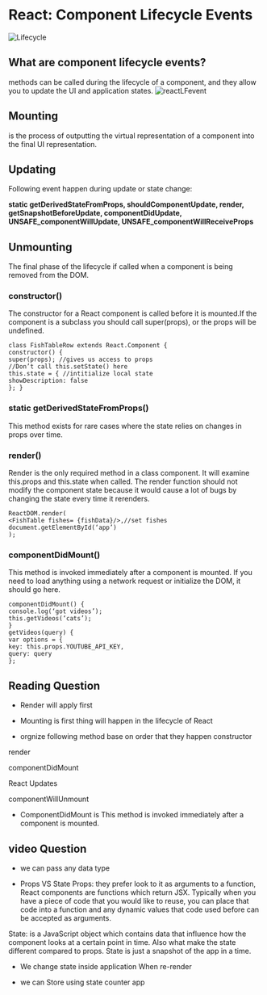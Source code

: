 # React: Component Lifecycle Events

![Lifecycle](https://miro.medium.com/max/2000/0*pqn5ljaOw4kWrUdF)

## What are component lifecycle events?

methods can be called during the lifecycle of a component, and they allow you to update the UI and application states.
![reactLFevent](https://miro.medium.com/max/2000/0*0saPKFiTUk6W3FYp)

## Mounting
is the process of outputting the virtual representation of a component into the final UI representation.

## Updating
Following event happen during update or state change:

**static getDerivedStateFromProps, shouldComponentUpdate, render,
getSnapshotBeforeUpdate, componentDidUpdate, UNSAFE_componentWillUpdate, UNSAFE_componentWillReceiveProps**

## Unmounting
The final phase of the lifecycle if called when a component is being removed from the DOM.

### constructor()
The constructor for a React component is called before it is mounted.If the component is a subclass you should call super(props), or the props will be undefined.

```
class FishTableRow extends React.Component {
constructor() {
super(props); //gives us access to props
//Don’t call this.setState() here
this.state = { //intitialize local state
showDescription: false
}; }
```

### static getDerivedStateFromProps()
This method exists for rare cases where the state relies on changes in props over time.

### render()
Render is the only required method in a class component. It will examine this.props and this.state when called. The render function should not modify the component state because it would cause a lot of bugs by changing the state every time it rerenders. 

```
ReactDOM.render(
<FishTable fishes= {fishData}/>,//set fishes document.getElementById(‘app’)
);
```
### componentDidMount()
This method is invoked immediately after a component is mounted. If you need to load anything using a network request or initialize the DOM, it should go here.
```
componentDidMount() {
console.log(‘got videos’);
this.getVideos(‘cats’);
}
getVideos(query) {
var options = {
key: this.props.YOUTUBE_API_KEY,
query: query
};
```


## Reading Question
*  Render will apply first

* Mounting is first thing will happen in the lifecycle of React 

* orgnize following method base on order that they happen
constructor

render

componentDidMount

React Updates

componentWillUnmount

* ComponentDidMount is This method is invoked immediately after a component is mounted.

## video Question 
* we can pass any data type

* Props VS State
Props: they prefer look to it as arguments to a function,
React components are functions which return JSX. Typically when you have a piece of code that you would like to reuse, you can place that code into a function and any dynamic values that code used before can be accepted as arguments.

State: is  a JavaScript object which contains data that influence how the component looks at a certain point in time.
Also what make the state different compared to props. State is just a snapshot of the app in a time.


* We change state inside application When re-render 

* we can Store using state counter app
